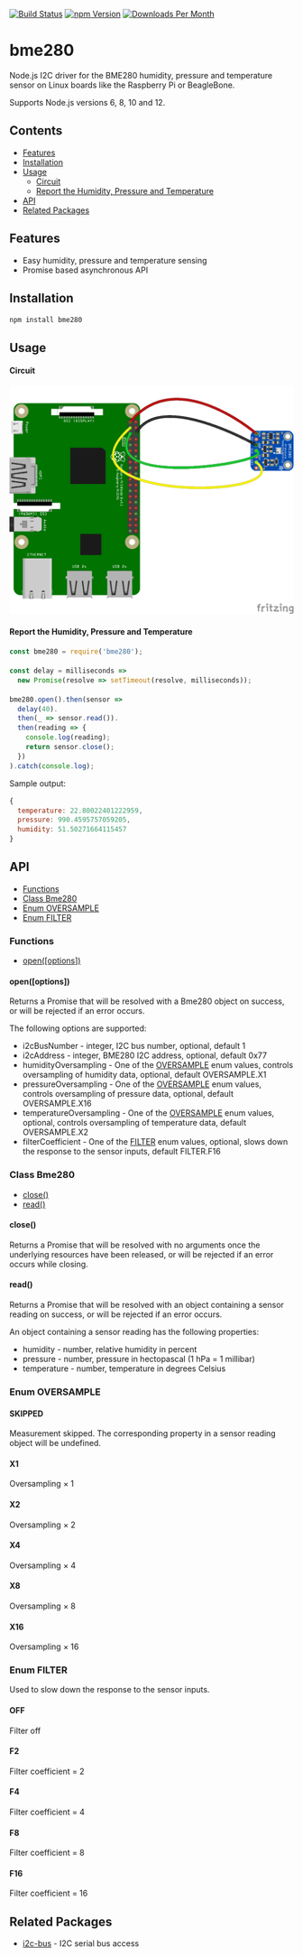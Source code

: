 [![Build Status](https://travis-ci.org/fivdi/bme280.svg?branch=master)](https://travis-ci.org/fivdi/bme280)
[![npm Version](http://img.shields.io/npm/v/bme280.svg)](https://www.npmjs.com/package/bme280)
[![Downloads Per Month](http://img.shields.io/npm/dm/bme280.svg)](https://www.npmjs.com/package/bme280)

# bme280

Node.js I2C driver for the BME280 humidity, pressure and temperature sensor on
Linux boards like the Raspberry Pi or BeagleBone.

Supports Node.js versions 6, 8, 10 and 12.

## Contents

 * [Features](#features)
 * [Installation](#installation)
 * [Usage](#usage)
   * [Circuit](#circuit)
   * [Report the Humidity, Pressure and Temperature](#report-the-humidity-pressure-and-temperature)
 * [API](#api)
 * [Related Packages](#related-packages)

## Features

 * Easy humidity, pressure and temperature sensing
 * Promise based asynchronous API

## Installation

```
npm install bme280
```

## Usage

#### Circuit

![](doc/bme280-pi.png)

#### Report the Humidity, Pressure and Temperature
```js
const bme280 = require('bme280');

const delay = milliseconds =>
  new Promise(resolve => setTimeout(resolve, milliseconds));

bme280.open().then(sensor =>
  delay(40).
  then(_ => sensor.read()).
  then(reading => {
    console.log(reading);
    return sensor.close();
  })
).catch(console.log);
```

Sample output:
```js
{
  temperature: 22.80022401222959,
  pressure: 990.4595757059205,
  humidity: 51.50271664115457
}
```
## API

- [Functions](#functions)
- [Class Bme280](#class-bme280)
- [Enum OVERSAMPLE](#enum-oversample)
- [Enum FILTER](#enum-filter)

### Functions

- [open([options])](#openoptions)

#### open([options])
Returns a Promise that will be resolved with a Bme280 object on success, or will be rejected if an error occurs.

The following options are supported:
- i2cBusNumber - integer, I2C bus number, optional, default 1
- i2cAddress - integer, BME280 I2C address, optional, default 0x77
- humidityOversampling - One of the [OVERSAMPLE](#enum-oversample) enum values, controls oversampling of humidity data, optional, default OVERSAMPLE.X1
- pressureOversampling - One of the [OVERSAMPLE](#enum-oversample) enum values, controls oversampling of pressure data, optional, default OVERSAMPLE.X16
- temperatureOversampling - One of the [OVERSAMPLE](#enum-oversample) enum values, optional, controls oversampling of temperature data, default OVERSAMPLE.X2
- filterCoefficient - One of the [FILTER](#enum-filter) enum values, optional, slows down the response to the sensor inputs, default FILTER.F16

### Class Bme280

- [close()](#close)
- [read()](#read)

#### close()
Returns a Promise that will be resolved with no arguments once the underlying resources have been released, or will be rejected if an error occurs while closing.

#### read()
Returns a Promise that will be resolved with an object containing a sensor reading on success, or will be rejected if an error occurs.

An object containing a sensor reading has the following properties:
- humidity - number, relative humidity in percent
- pressure - number, pressure in hectopascal (1 hPa = 1 millibar)
- temperature - number, temperature in degrees Celsius

### Enum OVERSAMPLE

#### SKIPPED
Measurement skipped. The corresponding property in a sensor reading object will be undefined.
#### X1
Oversampling × 1
#### X2
Oversampling × 2
#### X4
Oversampling × 4
#### X8
Oversampling × 8
#### X16
Oversampling × 16

### Enum FILTER

Used to slow down the response to the sensor inputs.

#### OFF
Filter off
#### F2
Filter coefficient = 2
#### F4
Filter coefficient = 4
#### F8
Filter coefficient = 8
#### F16
Filter coefficient = 16

## Related Packages

- [i2c-bus](https://github.com/fivdi/i2c-bus) - I2C serial bus access

